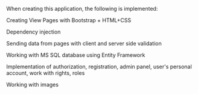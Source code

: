 When creating this application, the following is implemented:

Creating View Pages with Bootstrap + HTML+CSS

Dependency injection

Sending data from pages with client and server side validation

Working with MS SQL database using Entity Framework

Implementation of authorization, registration, admin panel, user's personal account, work with rights, roles

Working with images
